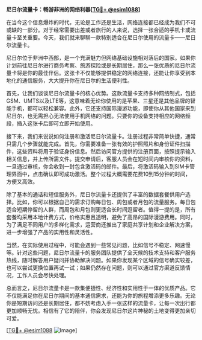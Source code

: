 **尼日尔流量卡：畅游非洲的网络利器[[TG💪+ @esim1088](https://t.me/s/esim1088)]**

在当今这个信息爆炸的时代，无论是工作还是生活，网络连接都已经成为我们不可或缺的一部分。对于经常需要出差或者旅行的人来说，选择一张合适的手机卡或流量卡至关重要。今天，我们就来聊聊一款特别适合在尼日尔使用的流量卡——尼日尔流量卡。

尼日尔位于非洲中西部，是一个充满魅力但网络基础设施相对落后的国家。如果你计划前往尼日尔进行商务考察、旅游探险或是长期居住，那么一张优质的尼日尔流量卡将是你的最佳伴侣。这张卡不仅能够提供稳定的网络连接，还能让你享受到本地化的通信服务，大大提升你在尼日尔的生活便利性。

首先，让我们谈谈尼日尔流量卡的核心优势。这款流量卡支持多种网络制式，包括GSM、UMTS以及LTE等，这意味着无论你使用的是苹果、三星还是其他品牌的智能手机，都可以轻松兼容。此外，它还支持国际漫游功能，即使你从其他国家来到尼日尔，也无需担心无法使用手机网络的问题。只要你的设备支持相应的网络频段，插入这张卡后即可立即开始使用。

接下来，我们来说说如何注册和激活尼日尔流量卡。注册过程非常简单快捷，通常只需几个步骤就能完成。首先，你需要准备一张有效的护照照片和身份证件扫描件，这些资料将用于验证身份信息。然后访问官方提供的注册页面，按照提示输入相关信息，并上传所需文件。提交申请后，客服人员会在短时间内审核你的资料，一旦通过审核，你会收到一封包含激活码的邮件。最后，将激活码输入到SIM卡管理界面中，点击确认即可成功激活。整个过程大概需要花费10到15分钟的时间，方便又高效。

除了基本的通话和短信服务外，尼日尔流量卡还提供了丰富的数据套餐供用户选择。比如，你可以根据自己的需求订购每日包、周包或者月包的流量服务。每日包适合短期停留的人群，而周包和月包则更适合长时间逗留者。值得一提的是，所有套餐均采用本地计费方式，价格实惠且透明，避免了高昂的国际漫游费用。同时，为了满足不同用户的多样化需求，运营商还推出了家庭共享计划和企业解决方案，进一步增强了产品的实用性和灵活性。

当然，在实际使用过程中，可能会遇到一些常见问题，比如信号不稳定、网速慢等。针对这些问题，尼日尔流量卡的服务团队提供了全天候的技术支持和客户服务热线，随时解答用户疑问并协助解决问题。如果你发现某个区域的信号确实较差，也可以尝试更换位置再试一试；如果仍然存在问题，则可以通过官方渠道反馈情况，工作人员会尽快处理。

总而言之，尼日尔流量卡是一款集便捷性、经济性和实用性于一体的优质产品。它不仅能满足你在尼日尔期间的基本通信需求，还能为你的旅程增添更多乐趣。无论你是短期访问还是长期居住，都不妨考虑入手一张这样的流量卡，让每一次出行都更加顺畅无忧。相信有了它的陪伴，你会发现尼日尔这片神秘的土地变得更加亲切可爱。

[[TG💪+ @esim1088](https://t.me/s/esim1088) ![Image](https://i.postimg.cc/4NQfJmqS/Snipaste-2025-05-13-00-14-12.png)]
